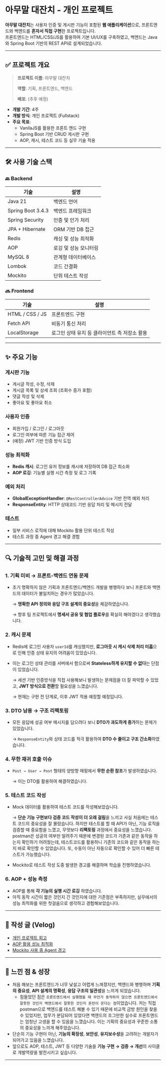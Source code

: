 # 아무말 대잔치 - 개인 프로젝트

**아무말 대잔치**는 사용자 인증 및 게시판 기능이 포함된 **웹 애플리케이션**으로, 프론트엔드와 백엔드를 **혼자서 직접 구현**한 프로젝트입니다.  
프론트엔드는 HTML/CSS/JS를 활용하여 기본 UI/UX를 구축하였고, 백엔드는 Java와 Spring Boot 기반의 REST API로 설계되었습니다.

---

## ✅ 프로젝트 개요

> **프로젝트 이름**: 아무말 대잔치
>
> **역할**: 기획, 프론트엔드, 백엔드
>
> **배포**: (추후 예정)

- **개발 기간**: 4주
- **개발 방식**: 개인 프로젝트 (Fullstack)
- **주요 목표**:
    - VanilaJS를 활용한 프론트 엔드 구현
    - Spring Boot 기반 CRUD 게시판 구현
    - AOP, 캐시, 테스트 코드 등 실무 기술 적용


---

## 🛠 사용 기술 스택

### 🔙 Backend

| 기술 | 설명 |
|------|------|
| Java 21 | 백엔드 언어 |
| Spring Boot 3.4.3 | 백엔드 프레임워크 |
| Spring Security | 인증 및 인가 처리 |
| JPA + Hibernate | ORM 기반 DB 접근 |
| Redis | 캐싱 및 성능 최적화 |
| AOP | 로깅 및 성능 모니터링 |
| MySQL 8 | 관계형 데이터베이스 |
| Lombok | 코드 간결화 |
| Mockito | 단위 테스트 작성 |

### 🔜 Frontend

| 기술 | 설명 |
|------|------|
| HTML / CSS / JS | 프론트엔드 구현 |
| Fetch API | 비동기 통신 처리 |
| LocalStorage | 로그인 상태 유지 등 클라이언트 측 저장소 활용 |

---

## ✨ 주요 기능

### 게시판 기능
- 게시글 작성, 수정, 삭제
- 게시글 목록 및 상세 조회 (조회수 증가 포함)
- 댓글 작성 및 삭제
- 좋아요 및 좋아요 취소

### 사용자 인증
- 회원가입 / 로그인 / 로그아웃
- 로그인 여부에 따른 기능 접근 제어
- (예정) JWT 기반 인증 방식 도입

### 성능 최적화
- **Redis 캐시**: 로그인 유저 정보를 캐시에 저장하여 DB 접근 최소화
- **AOP 로깅**: 기능별 실행 시간 측정 및 로그 기록

### 예외 처리
- **GlobalExceptionHandler**: `@RestControllerAdvice` 기반 전역 예외 처리
- **ResponseEntity**: HTTP 상태코드 기반 응답 처리 및 메시지 전달

### 테스트
- 일부 서비스 로직에 대해 Mockito 활용 단위 테스트 작성
- 테스트 과정 중 Agent 경고 해결 경험

---

## 🔍 기술적 고민 및 해결 과정

### 1. 기획 미비 → 프론트-백엔드 연동 문제
- 초기 명확하지 않은 기획과 프론트엔드/백엔드 개발을 병행하다 보니 프론트와 백엔드의 데이터가 불일치허는 경우가 많았습니다.
    
    → **명확한 API 정의와 응답 구조 설계의 중요성**을 체감하였습니다.

    → 향후 팀 프로젝트에서 **명세서 공유 및 협업 플로우**를 확실히 해야겠다고 생각했습니다.

### 2. 캐시 문제
- Redis에 로그인 사용자 `userId`를 캐싱했지만, **로그아웃 시 캐시 삭제 처리 미흡**으로 인해 인증 상태 유지의 어려움이 있었습니다.
- 이는 로그인 상태 관리를 서버에서 함으로써 **Stateless하게 유지할 수 없다**는 단점이 있었습니다.

  → 세션 기반 인증방식을 직접 사용해보니 발생하는 문제점을 더 잘 파악할 수 있었고, **JWT 방식으로 전환**할 필요성을 느꼈습니다.

  → 현재는 구현 전 단계로, 이후 JWT 적용 예정할 예정입니다.

### 3. DTO 남용 → 구조 리팩토링
- 모든 응답에 성공 여부 메시지를 담으려다 보니 **DTO가 과도하게 증가**하는 문제가 있었습니다.
   
    → `ResponseEntity`와 상태 코드를 적극 활용하여 **DTO 수 줄이고 구조 간소화**하였습니다.

### 4. 무한 재귀 호출 이슈
- `Post → User → Post` 형태의 양방향 매핑에서 **무한 순환 참조**가 발생하였습니다.
    
  → 이는 DTO를 활용하여 해결하였습니다.

### 5. 테스트 코드 작성
- Mock 데이터를 활용하여 테스트 코드를 작성해보았습니다.

  → **단순 기능 구현보다 검증 코드 작성이 더 오래 걸림**을 느끼고 사실 처음에는 테스트 코드의 중요성을 잘 몰랐습니다.
    하지만 테스트를 할 때 API가 아닌, 기능 로직을 검증할 때 중요함을 느꼈고,
    무엇보다 **리팩토링** 과정에서 중요성을 느꼈습니다. postman은 성공의 여부만 알려주기 때문에 변경된 코드가 기존과 같은 동작을 하는지 확인하기 어려웠는데,
    테스트코드를 활용하니 기존의 코드와 같은 동작을 하는지 바로 확인할 수 있었습니다. 또, 수동이 아닌 자동으로 확인할 수 있어 더 빠른 테스트가 가능했습니다.

- Mockito로 테스트 작성 도중 발생한 경고를 해결하며 학습을 진행하였습니다.

### 6. AOP + 성능 측정
- AOP를 통해 **각 기능의 실행 시간 로깅** 하였습니다.
- 아직 동작 시간이 짧은 것인지 긴 것인지에 대한 기준점은 부족하지만, 실무에서의 성능 최적화를 위한 첫걸음으로 생각하고 경험해보았습니다.

---

## 📎 작성 글 (Velog)

- [개인 프로젝트 회고](https://velog.io/@kdaehun00/개인-프로젝트)
- [AOP 활용 성능 최적화](https://velog.io/@kdaehun00/AOP-활용-성능-최적화)
- [Mockito 사용 중 Agent 경고](https://velog.io/@kdaehun00/Mockito-동적-Agent-경고)

---

## 🧠 느낀 점 & 성장

- 처음 해보는 프론트엔드가 너무 낯설고 어렵게 느껴졌지만, 백엔드와 병행하며 **기획의 중요성**, **API 설계의 명확성**, **응답 구조의 일관성**을 느끼게 되었습니다.
  - 힘들었던 점은 `프론트엔드에서 실행했을 때 무언가 동작하지 않으면 프론트엔드에서 잘못한 것인지 백엔드에서 잘못한 것인지 혼란이 온다는 점`이었습니다.
  저는 직접 postman으로 백엔드를 테스트 해볼 수 있기 때문에 비교적 금방 원인을 찾을 수 있었지만, 업무가 분담되어 있었다면 백엔드의 조그만한 실수로 프론트엔드는 엄청난 고생을 할 수 있음을 느꼈습니다.
  이는 기획의 중요성과 꾸준한 소통의 중요성을 느끼게 해주었습니다.
- 단순히 기능 구현이 아닌, **기능의 확장성**, **보안성**, **유지보수성**을 고려하는 개발자가 되어가고 있음을 느꼈습니다.
- 앞으로도 AOP, 테스트, JWT 등 다양한 기술을 **기능 구현 → 검증 → 개선**의 사이클로 개발역량을 발전시키고 싶습니다.
---

